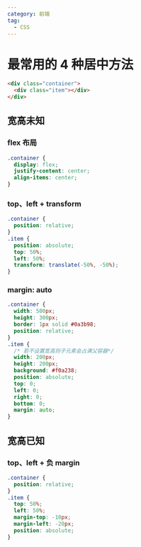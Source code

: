 ```yaml
---
category: 前端
tag:
  - CSS
---
```


# 最常用的 4 种居中方法

```html
<div class="container">
  <div class="item"></div>
</div>
```

## 宽高未知

### flex 布局

```css
.container {
  display: flex;
  justify-content: center;
  align-items: center;
}
```

### top、left + transform

```css
.container {
  position: relative;
}
.item {
  position: absolute;
  top: 50%;
  left: 50%;
  transform: translate(-50%, -50%);
}
```

### margin: auto

```css
.container {
  width: 500px;
  height: 300px;
  border: 1px solid #0a3b98;
  position: relative;
}
.item {
  /* 若不设置宽高则子元素会占满父容器*/
  width: 200px;
  height: 200px;
  background: #f0a238;
  position: absolute;
  top: 0;
  left: 0;
  right: 0;
  bottom: 0;
  margin: auto;
}
```

## 宽高已知

### top、left + 负 margin

```css
.container {
  position: relative;
}
.item {
  top: 50%;
  left: 50%;
  margin-top: -10px;
  margin-left: -20px;
  position: absolute;
}
```
